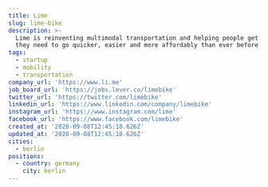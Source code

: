 ```yaml
---
title: Lime
slug: lime-bike
description: >-
  Lime is reinventing multimodal transportation and helping people get where
  they need to go quicker, easier and more affordably than ever before.
tags:
  - startup
  - mobility
  - transportation
company_url: 'https://www.li.me'
job_board_url: 'https://jobs.lever.co/limebike'
twitter_url: 'https://twitter.com/limebike'
linkedin_url: 'https://www.linkedin.com/company/limebike'
instagram_url: 'https://www.instagram.com/lime'
facebook_url: 'https://www.facebook.com/limebike'
created_at: '2020-09-08T12:45:18.626Z'
updated_at: '2020-09-08T12:45:18.626Z'
cities:
  - berlin
positions:
  - country: germany
    city: berlin
---
```



